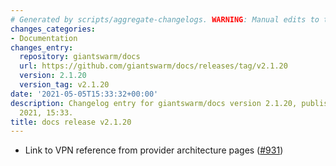 ```yaml
---
# Generated by scripts/aggregate-changelogs. WARNING: Manual edits to this files will be overwritten.
changes_categories:
- Documentation
changes_entry:
  repository: giantswarm/docs
  url: https://github.com/giantswarm/docs/releases/tag/v2.1.20
  version: 2.1.20
  version_tag: v2.1.20
date: '2021-05-05T15:33:32+00:00'
description: Changelog entry for giantswarm/docs version 2.1.20, published on 05 May
  2021, 15:33.
title: docs release v2.1.20
---
```


- Link to VPN reference from provider architecture pages ([#931](https://github.com/giantswarm/docs/pull/931))
